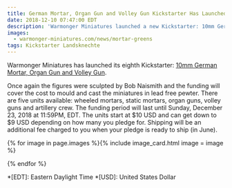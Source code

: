 ```yaml
---
title: German Mortar, Organ Gun and Volley Gun Kickstarter Has Launched!
date: 2018-12-10 07:47:00 EDT
description: 'Warmonger Miniatures launched a new Kickstarter: 10mm German Mortar, Organ Gun and Volley Gun.'
images:
  - warmonger-miniatures.com/news/mortar-greens
tags: Kickstarter Landsknechte
---
```

Warmonger Miniatures has launched its eighth Kickstarter: [10mm German Mortar, Organ Gun and Volley Gun](https://www.kickstarter.com/projects/1765086496/10mm-german-mortar-organ-gun-and-volley-gun).

Once again the figures were sculpted by Bob Naismith and the funding will cover the cost to mould and cast the miniatures in lead free pewter. There are five units available: wheeled mortars, static mortars, organ guns, volley guns and artillery crew. The funding period will last until Sunday, December 23, 2018 at 11:59<abbr>PM</abbr>, EDT. The units start at $10 USD and can get down to $9 USD depending on how many you pledge for. Shipping will be an additional fee charged to you when your pledge is ready to ship (in June).

{% for image in page.images %}{% include image_card.html image = image %}

{% endfor %}

*[EDT]: Eastern Daylight Time
*[USD]: United States Dollar